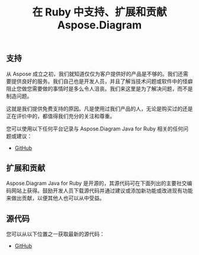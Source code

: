 ﻿---
title: 在 Ruby 中支持、扩展和贡献 Aspose.Diagram
type: docs
weight: 30
url: /zh/java/support-extend-and-contribute-to-aspose-diagram-in-ruby/
---
## **支持**
从 Aspose 成立之初，我们就知道仅仅为客户提供好的产品是不够的。我们还需要提供良好的服务。我们自己也是开发人员，并且了解当技术问题或软件中的怪癖阻止您做您需要做的事情时是多么令人沮丧。我们来这里是为了解决问题，而不是制造问题。

这就是我们提供免费支持的原因。凡是使用过我们产品的人，无论是购买过的还是正在评价中的，都值得我们充分的关注和尊重。

您可以使用以下任何平台记录与 Aspose.Diagram Java for Ruby 相关的任何问题或建议：

- [GitHub](https://github.com/asposediagram/Aspose.Diagram-for-Java/issues)
## **扩展和贡献**
Aspose.Diagram Java for Ruby 是开源的，其源代码可在下面列出的主要社交编码网站上获得。鼓励开发人员下载源代码并通过建议或添加新功能或改进现有功能来做出贡献，以便其他人也可以从中受益。
## **源代码**
您可以从以下位置之一获取最新的源代码：

- [GitHub](https://github.com/asposediagram/Aspose.Diagram-for-Java/tree/master/Plugins/Aspose_Diagram_Java_for_Ruby)
